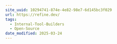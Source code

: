 ```yaml
---
site_uuid: 10294741-874e-4e82-98e7-6d145bc3f029
url: https://refine.dev/
tags:
  - Internal-Tool-Builders
  - Open-Source
date_modified: 2025-03-24
---
```



